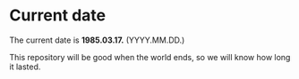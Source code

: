# Current date

The current date is **1985.03.17.** (YYYY.MM.DD.)

This repository will be good when the world ends, so we will know how long it lasted.